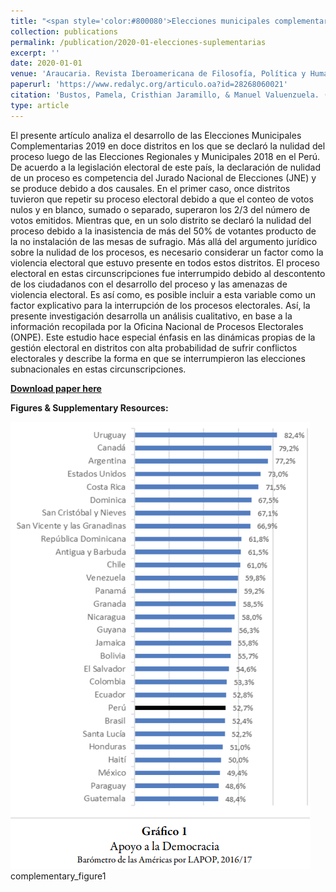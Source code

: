 ```yaml
---
title: "<span style='color:#800080'>Elecciones municipales complementarias en distritos post conflicto electoral en Perú</span>"
collection: publications
permalink: /publication/2020-01-elecciones-suplementarias
excerpt: ''
date: 2020-01-01
venue: 'Araucaria. Revista Iberoamericana de Filosofía, Política y Humanidades'
paperurl: 'https://www.redalyc.org/articulo.oa?id=28268060021'
citation: 'Bustos, Pamela, Cristhian Jaramillo, & Manuel Valuenzuela. (2020). &quot;Elecciones municipales complementarias en distritos post conflicto electoral en Perú.&quot; <i>Araucaria. Revista Iberoamericana de Filosofía, Política y Humanidades</i>. 22(43): 419-438.'
type: article
---
```


El presente artículo analiza el desarrollo de las Elecciones Municipales Complementarias 2019 en doce distritos en los que se declaró la nulidad del proceso luego de las Elecciones Regionales y Municipales 2018 en el Perú. De acuerdo a la legislación electoral de este país, la declaración de nulidad de un proceso es competencia del Jurado Nacional de Elecciones (JNE) y se produce debido a dos causales. En el primer caso, once distritos tuvieron que repetir su proceso electoral debido a que el conteo de votos nulos y en blanco, sumado o separado, superaron los 2/3 del número de votos emitidos. Mientras que, en un solo distrito se declaró la nulidad del proceso debido a la inasistencia de más del 50% de votantes producto de la no instalación de las mesas de sufragio. Más allá del argumento jurídico sobre la nulidad de los procesos, es necesario considerar un factor como la violencia electoral que estuvo presente en todos estos distritos. El proceso electoral en estas circunscripciones fue interrumpido debido al descontento de los ciudadanos con el desarrollo del proceso y las amenazas de violencia electoral. Es así como, es posible incluir a esta variable como un factor explicativo para la interrupción de los procesos electorales. Así, la presente investigación desarrolla un análisis cualitativo, en base a la información recopilada por la Oficina Nacional de Procesos Electorales (ONPE). Este estudio hace especial énfasis en las dinámicas propias de la gestión electoral en distritos con alta probabilidad de sufrir conflictos electorales y describe la forma en que se interrumpieron las elecciones subnacionales en estas circunscripciones.

[**Download paper here**](https://www.researchgate.net/publication/341165520_Elecciones_municipales_complementarias_en_distritos_posconflicto_electoral_en_Peru)

**Figures & Supplementary Resources:**

![Sample Image](/_publications/_pub_images/complementary_figure1.png)
complementary_figure1
